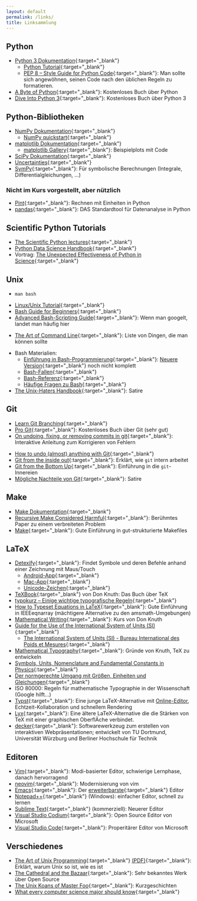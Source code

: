 ```yaml
---
layout: default
permalink: /links/
title: Linksammlung
---
```


## Python

- [Python 3 Dokumentation](https://docs.python.org/3/){:target="_blank"}
    - [Python Tutorial](https://docs.python.org/3/tutorial/index.html){:target="_blank"}
    - [PEP 8 – Style Guide for Python Code](https://www.python.org/dev/peps/pep-0008/){:target="_blank"}: Man sollte sich angewöhnen, seinen Code nach den üblichen Regeln zu formatieren.
- [A Byte of Python](https://python.swaroopch.com/){:target="_blank"}: Kostenloses Buch über Python
- [Dive Into Python 3](http://www.diveintopython3.net/){:target="_blank"}: Kostenloses Buch über Python 3

## Python-Bibliotheken

- [NumPy Dokumentation](https://numpy.org/doc/stable/user/index.html){:target="_blank"}
    - [NumPy quickstart](https://numpy.org/doc/stable/user/quickstart.html){:target="_blank"}
- [matplotlib Dokumentation](https://matplotlib.org/stable/users/index.html){:target="_blank"}
    - [matplotlib Gallery](https://matplotlib.org/stable/gallery/index.html){:target="_blank"}: Beispielplots mit Code
- [SciPy Dokumentation](https://scipy.github.io/devdocs/){:target="_blank"}
- [Uncertainties](https://pythonhosted.org/uncertainties/){:target="_blank"}
- [SymPy](http://sympy.org/en/index.html){:target="_blank"}: Für symbolische Berechnungen (Integrale, Differentialgleichungen, …)

### Nicht im Kurs vorgestellt, aber nützlich

- [Pint](https://pypi.python.org/pypi/Pint/){:target="_blank"}: Rechnen mit Einheiten in Python
- [pandas](http://pandas.pydata.org/){:target="_blank"}: DAS Standardtool für Datenanalyse in Python

## Scientific Python Tutorials

- [The Scientific Python lectures](https://github.com/jrjohansson/scientific-python-lectures){:target="_blank"}
- [Python Data Science Handbook](https://github.com/jakevdp/PythonDataScienceHandbook){:target="_blank"}
- Vortrag: [The Unexpected Effectiveness of Python in Science](https://www.youtube.com/watch?v=ZyjCqQEUa8o&t=10s){:target="_blank"}

## Unix

- `man bash`
<!-- - [Learn CLI The Hard Way](https://learncodethehardway.org/unix/){:target="_blank"}: Kostenloses Buch über die Kommandozeile (Site under redesign) -->
- [Linux/Unix Tutorial](https://www.geeksforgeeks.org/linux-tutorial/){:target="_blank"}
- [Bash Guide for Beginners](http://tldp.org/LDP/Bash-Beginners-Guide/html/index.html){:target="_blank"}
- [Advanced Bash-Scripting Guide](http://tldp.org/LDP/abs/html/index.html){:target="_blank"}: Wenn man googelt, landet man häufig hier
<!-- {Site seemss to not exist} - [To understand the command line…](http://geekblog.oneandoneis2.org/index.php/2012/09/30/to-understand-the-command-line){:target="_blank"}: Über die Logik der Shell -->
- [The Art of Command Line](https://github.com/jlevy/the-art-of-command-line){:target="_blank"}: Liste von Dingen, die man können sollte
<!-- {Subscription model} - [Learn Enough Command Line to Be Dangerous](http://www.learnenough.com/command-line){:target="_blank"}: Einführung in die Kommandozeile -->
- Bash Materialien:
    - [Einführung in Bash-Programmierung](http://mywiki.wooledge.org/BashGuide){:target="_blank"}: [Neuere Version](https://guide.bash.academy/){:target="_blank"} noch nicht komplett
    - [Bash-Fallen](http://mywiki.wooledge.org/BashPitfalls){:target="_blank"}
    - [Bash-Referenz](http://mywiki.wooledge.org/BashSheet){:target="_blank"}
    - [Häufige Fragen zu Bash](http://mywiki.wooledge.org/BashFAQ){:target="_blank"}
- [The Unix-Haters Handbook](https://web.mit.edu/~simsong/www/ugh.pdf){:target="_blank"}: Satire

## Git

- [Learn Git Branching](http://learngitbranching.js.org/){:target="_blank"}
- [Pro Git](https://git-scm.com/book/en/v2){:target="_blank"}: Kostenloses Buch über Git (sehr gut)
- [On undoing, fixing, or removing commits in git](https://sethrobertson.github.io/GitFixUm/fixup.html){:target="_blank"}: Interaktive Anleitung zum Korrigieren von Fehlern
<!-- - [Git pretty](http://justinhileman.info/article/git-pretty/){:target="_blank"}: Flowchart für Fehlerbehebung -->
- [How to undo (almost) anything with Git](https://github.blog/open-source/git/how-to-undo-almost-anything-with-git/){:target="_blank"}
- [Git from the inside out](https://codewords.recurse.com/issues/two/git-from-the-inside-out){:target="_blank"}: Erklärt, wie `git` intern arbeitet
- [Git from the Bottom Up](https://jwiegley.github.io/git-from-the-bottom-up/){:target="_blank"}: Einführung in die `git`-Innereien
- [Mögliche Nachteile von Git](https://youtu.be/CDeG4S-mJts){:target="_blank"}: Satire

## Make

- [Make Dokumentation](https://www.gnu.org/software/make/manual/make.html){:target="_blank"}
- [Recursive Make Considered Harmful](https://web.archive.org/web/20210927054215/http://citeseerx.ist.psu.edu/viewdoc/download;jsessionid=6C8DF5B6B13CBFD5FCFCD59C2B8703B6?doi=10.1.1.20.2572&rep=rep1&type=pdf){:target="_blank"}: Berühmtes Paper zu einem verbreiteten Problem
- [Make](http://www.ploxiln.net/make.html){:target="_blank"}: Gute Einführung in gut-strukturierte Makefiles

## LaTeX

- [Detexify](https://detexify.kirelabs.org/classify.html){:target="_blank"}: Findet Symbole und deren Befehle anhand einer Zeichnung mit Maus/Touch
  - [Android-App](https://play.google.com/store/apps/details?id=website.marty.detexify){:target="_blank"}
  - [Mac-App](https://apps.apple.com/us/app/detext/id1531906207){:target="_blank"}
  - [Unicode-Zeichen](https://shapecatcher.com/){:target="_blank"}
- [TeXBook](https://archive.org/details/texbook00dona/page/n7/mode/2up){:target="_blank"} von Don Knuth: Das Buch über TeX
- [typokurz – Einige wichtige typografische Regeln](http://zvisionwelt.files.wordpress.com/2012/01/typokurz.pdf){:target="_blank"}
- [How to Typeset Equations in LaTeX](http://moser-isi.ethz.ch/docs/typeset_equations.pdf){:target="_blank"}: Gute Einführung in IEEEeqnarray (mächtigere Alternative zu den amsmath-Umgebungen)
- [Mathematical Writing](https://mirror.gutenberg-asso.fr/tex.loria.fr/){:target="_blank"}: Kurs von Don Knuth
- [Guide for the Use of the International System of Units (SI)](http://physics.nist.gov/cuu/pdf/sp811.pdf){:target="_blank"}
  - [The International System of Units (SI) - Bureau International des Poids et Mesures](https://www.bipm.org/documents/20126/41483022/SI-Brochure-9-EN.pdf/2d2b50bf-f2b4-9661-f402-5f9d66e4b507){:target="_blank"}
- [Mathematical Typography](http://www.ams.org/journals/bull/1979-01-02/S0273-0979-1979-14598-1/S0273-0979-1979-14598-1.pdf){:target="_blank"}: Gründe von Knuth, TeX zu entwickeln
- [Symbols, Units, Nomenclature and Fundamental Constants in Physics](https://iupap.org/wp-content/uploads/2021/03/A4.pdf){:target="_blank"}
- [Der normgerechte Umgang mit Größen, Einheiten und Gleichungen](https://www.physik.tu-darmstadt.de/media/fachbereich_physik/phys_studium/phys_studium_bachelor/phys_studium_bsc_praktika/phys_studium_bsc_praktika_gp/phys_studium_bsc_praktika_gp_regeln/Gr_Einh_Gl.pdf){:target="_blank"}
- ISO 80000: Regeln für mathematische Typographie in der Wissenschaft (Google hilft…)
- [Typst](https://github.com/typst/typst){:target="_blank"}: Eine junge LaTeX-Alternative mit [Online-Editor](https://typst.app/), Echtzeit-Kollaboration und schnellem Rendering
- [Lyx](https://www.lyx.org/){:target="_blank"}: Eine ältere LaTeX-Alternative die die Stärken von TeX mit einer graphischen OberflÄche verbindet.
- [decker](https://decker.cs.tu-dortmund.de/){:target="_blank"}: Softwarewerkzeug zum erstellen von interaktiven Webpräsentationen; entwickelt von TU Dortmund, Universität Würzburg und Berliner Hochschule für Technik

## Editoren

- [Vim](http://www.vim.org/){:target="_blank"}: Modi-basierter Editor, schwierige Lernphase, danach hervorragend
- [neovim](http://neovim.io/){:target="_blank"}: Modernisierung von vim
- [Emacs](https://www.gnu.org/software/emacs/emacs.html){:target="_blank"}: Der [erweiterbarste](https://xkcd.com/378/){:target="_blank"} Editor
- [Notepad++](https://notepad-plus-plus.org/){:target="_blank"} (Windows): einfacher Editor, schnell zu lernen
- [Sublime Text](https://www.sublimetext.com/download){:target="_blank"} (kommerziell): Neuerer Editor
- [Visual Studio Codium](https://vscodium.com/){:target="_blank"}: Open Source Editor von Microsoft
- [Visual Studio Code](https://code.visualstudio.com/){:target="_blank"}: Properitärer Editor von Microsoft

## Verschiedenes

- [The Art of Unix Programming](http://www.catb.org/~esr/writings/taoup/){:target="_blank"} [(PDF)](http://www.catb.org/esr/writings/taoup/html/graphics/taoup.pdf){:target="_blank"}: Erklärt, warum Unix so ist, wie es ist
- [The Cathedral and the Bazaar](http://www.catb.org/~esr/writings/cathedral-bazaar/cathedral-bazaar/){:target="_blank"}: Sehr bekanntes Werk über Open Source
- [The Unix Koans of Master Foo](http://www.catb.org/~esr/writings/unix-koans/){:target="_blank"}: Kurzgeschichten
- [What every computer science major should know](http://matt.might.net/articles/what-cs-majors-should-know/){:target="_blank"}
